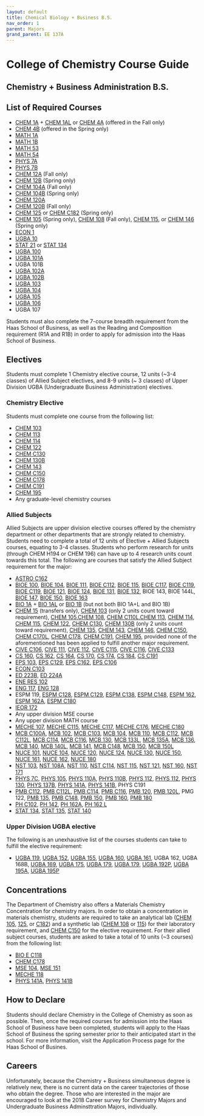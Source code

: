```yaml
---
layout: default
title: Chemical Biology + Business B.S.
nav_order: 1
parent: Majors
grand_parent: EE 137A
---
```


# College of Chemistry Course Guide

## Chemistry + Business Administration B.S.

## List of Required Courses

- [CHEM 1A](http://public2.yuantsy.com/Test/EE137A/List/Chemistry/CHEM%201A%20-%20General%20Chemistry.pdf) + [CHEM 1AL](http://public2.yuantsy.com/Test/EE137A/List/Chemistry/CHEM%201AL%20-%20General%20Chemistry%20Laboratory.pdf) or [CHEM 4A](http://public2.yuantsy.com/Test/EE137A/List/Chemistry/CHEM%204A%20-%20General%20Chemistry%20and%20Quantitative%20Analysis.pdf) (offered in the Fall only)
- [CHEM 4B](http://public2.yuantsy.com/Test/EE137A/List/Chemistry/Chem%204B%20-%20General%20Chemistry%20and%20Quantitative%20Analysis.pdf) (offered in the Spring only)
- [MATH 1A](http://public2.yuantsy.com/Test/EE137A/Mathematics/Math%201A%20-%20Calculus.pdf)
- [MATH 1B](http://public2.yuantsy.com/Test/EE137A/Mathematics/MATH%201B%20-%20Calculus.pdf)
- [MATH 53](http://public2.yuantsy.com/Test/EE137A/Mathematics/MATH%2010A%20-%20Methods%20of%20Mathematics_%20Calculus%2C%20Statistics%2C%20and%20Combinatorics%20%28I%29.pdf)
- [MATH 54](http://public2.yuantsy.com/Test/EE137A/Mathematics/MATH%2010A%20-%20Methods%20of%20Mathematics_%20Calculus%2C%20Statistics%2C%20and%20Combinatorics%20%28I%29.pdf)
- [PHYS 7A](http://public2.yuantsy.com/Test/EE137A/Physics/PHYS%207A%20-%20Physics%20for%20Scientists%20and%20Engineers.pdf)
- [PHYS 7B](http://public2.yuantsy.com/Test/EE137A/Physics/PHYS%207B%20-%20Physics%20for%20Scientists%20and%20Engineers.pdf)
- [CHEM 12A](http://public2.yuantsy.com/Test/EE137A/List/Chemistry/CHEM%2012A%20-%20Organic%20Chemistry%20%281%29.pdf) (Fall only)
- [CHEM 12B](http://public2.yuantsy.com/Test/EE137A/List/Chemistry/CHEM%2012B%20-%20Organic%20Chemistry%20%282%29.pdf) (Spring only)
- [CHEM 104A](http://public2.yuantsy.com/Test/EE137A/List/Chemistry/CHEM%2096%20-%20Introduction%20to%20Research%20and%20Study%20in%20the%20College%20of%20Chemistry.pdf) (Fall only)
- [CHEM 104B](http://public2.yuantsy.com/Test/EE137A/List/Chemistry/CHEM%20104B%20-%20Advanced%20Inorganic%20Chemistry%20%282%29.pdf) (Spring only)
- [CHEM 120A](http://public2.yuantsy.com/Test/EE137A/List/Chemistry/CHEM%20120A%20-%20Physical%20Chemistry%20%28Quantum%20Mechanics%29.pdf)
- [CHEM 120B](http://public2.yuantsy.com/Test/EE137A/List/Chemistry/CHEM%20120B%20-%20Physical%20Chemistry%20%28Statistical%20Mechanics%29.pdf) (Fall only)
- [CHEM 125](http://public2.yuantsy.com/Test/EE137A/List/Chemistry/CHEM%20125%20-%20Physical%20Chemistry%20Laboratory.pdf) or [CHEM C182](http://public2.yuantsy.com/Test/EE137A/List/Chemistry/CHEM%20C182_EPS%20C182%20-%20Atmospheric%20Chemistry%20and%20Physics%20Laboratory.pdf) (Spring only)
- [CHEM 105](http://public2.yuantsy.com/Test/EE137A/List/Chemistry/CHEM%20105%20-%20Instrumental%20Analysis%20Laboratory.pdf) (Spring only), [CHEM 108](http://public2.yuantsy.com/Test/EE137A/Majors/CHEM%20108%20Inorganic%20Synthesis%20Laboratory.pdf) (Fall only), [CHEM 115](http://public2.yuantsy.com/Test/EE137A/List/Chemistry/115Course%20Title.pdf), or [CHEM 146](http://public2.yuantsy.com/Test/EE137A/List/Chemistry/CHEM%20146%20-%20Radiochemical%20Methods%20in%20Nuclear%20Technology%20and%20Forensics.pdf) (Spring only)
- [ECON 1](http://public2.yuantsy.com/Test/EE137A/List/Economics/ECON%201%20-%20Introduction%20to%20Economics.pdf)
- [UGBA 10](http://public2.yuantsy.com/Test/EE137A/List/BusinessAdministrationUndergraduate/UGBA%2010%20-%20Principles%20of%20Business.pdf)
- [STAT 21](http://public2.yuantsy.com/Test/EE137A/Statistics/STAT%2021%20-%20Introductory%20Probability%20and%20Statistics%20for%20Business.pdf) or [STAT 134](http://public2.yuantsy.com/Test/EE137A/Statistics/STAT%20134%20-%20Concepts%20of%20Probability.pdf)
- [UGBA 100](http://public2.yuantsy.com/Test/EE137A/List/BusinessAdministrationUndergraduate/UGBA%20-%20Business%20Communication.pdf)
- [UGBA 101A](http://public2.yuantsy.com/Test/EE137A/List/BusinessAdministrationUndergraduate/UGBA%20101A%20-%20Microeconomic%20Analysis%20for%20Business%20Decisions.pdf)
- UGBA 101B
- [UGBA 102A](http://public2.yuantsy.com/Test/EE137A/List/BusinessAdministrationUndergraduate/UGBA%20102A%20-%20Introduction%20to%20Financial%20Accounting.pdf)
- [UGBA 102B](http://public2.yuantsy.com/Test/EE137A/List/BusinessAdministrationUndergraduate/UGBA%20102B%20-%20Managerial%20Accounting.pdf)
- [UGBA 103](http://public2.yuantsy.com/Test/EE137A/List/BusinessAdministrationUndergraduate/UGBA%20103%20-%20Introduction%20to%20Finance.pdf)
- [UGBA 104](http://public2.yuantsy.com/Test/EE137A/List/BusinessAdministrationUndergraduate/UGBA%20104%20-%20Introduction%20to%20Business%20Analytics.pdf)
- [UGBA 105](http://public2.yuantsy.com/Test/EE137A/List/BusinessAdministrationUndergraduate/UGBA%20105%20-%20Leading%20People.pdf)
- [UGBA 106](http://public2.yuantsy.com/Test/EE137A/List/BusinessAdministrationUndergraduate/UGBA%20106%20-%20Marketing.pdf)
- UGBA 107

Students must also complete the 7-course breadth requirement from the Haas School of Business, as well as the Reading and Composition requirement (R1A and R1B) in order to apply for admission into the Haas School of Business.

## Electives

Students must complete 1 Chemistry elective course, 12 units (~3-4 classes) of Allied Subject electives, and 8-9 units (~ 3 classes) of Upper Division UGBA (Undergraduate Business Administration) electives.

### Chemistry Elective

Students must complete one course from the following list:

- [CHEM 103](http://public2.yuantsy.com/Test/EE137A/List/Chemistry/CHEM%2096%20-%20Introduction%20to%20Research%20and%20Study%20in%20the%20College%20of%20Chemistry.pdf)
- [CHEM 113](http://public2.yuantsy.com/Test/EE137A/List/Chemistry/CHEM%20113%20-%20Advanced%20Mechanistic%20Organic%20Chemistry.pdf)
- [CHEM 114](http://public2.yuantsy.com/Test/EE137A/List/Chemistry/114Course%20Title.pdf)
- [CHEM 122](http://public2.yuantsy.com/Test/EE137A/List/Chemistry/CHEM%20122%20-%20Quantum%20Mechanics%20and%20Spectroscopy.pdf)
- [CHEM C130](http://public2.yuantsy.com/Test/EE137A/List/Chemistry/CHEM%20C130_MCB%20C100A%20-%20Biophysical%20Chemistry_%20Physical%20Principles%20and%20the%20Molecules%20of%20Life.pdf)
- [CHEM 130B](http://public2.yuantsy.com/Test/EE137A/List/Chemistry/CHEM%20125%20-%20Physical%20Chemistry%20Laboratory.pdf)
- [CHEM 143](http://public2.yuantsy.com/Test/EE137A/List/Chemistry/CHEM%20143%20-%20Nuclear%20Chemistry.pdf)
- [CHEM C150](http://public2.yuantsy.com/Test/EE137A/List/Chemistry/CHEM%20C150%20-%20Introduction%20to%20Materials%20Chemistry.pdf)
- [CHEM C178](http://public2.yuantsy.com/Test/EE137A/List/Chemistry/CBE%20C178_CHEM%20C178%20-%20Polymer%20Science%20and%20Technology.pdf)
- [CHEM C191](http://public2.yuantsy.com/Test/EE137A/List/Chemistry/CHEM%20C191_CS%20C191_PHYS%20C191%20-%20Quantum%20Information%20Science%20and%20Technology.pdf)
- [CHEM 195](http://public2.yuantsy.com/Test/EE137A/List/Chemistry/chem195Course%20Title.pdf)
- Any graduate-level chemistry courses

### Allied Subjects

Allied Subjects are upper division elective courses offered by the chemistry department or other departments that are strongly related to chemistry. Students need to complete a total of 12 units of Elective + Allied Subjects courses, equating to 3-4 classes. Students who perform research for units (through CHEM H194 or CHEM 196) can have up to 4 research units count towards this total. The following are courses that satisfy the Allied Subject requirement for the major:

- [ASTRO C162](http://public2.yuantsy.com/Test/EE137A/List/Astronomy/ASTRO%20C162_EPS%20C162%20-%20Planetary%20Astrophysics.pdf)
- [BIOE 100](http://public2.yuantsy.com/Test/EE137A/List/Bioengineering/BioE%20100%20-%20Ethics%20in%20Science%20and%20Engineering.pdf), [BIOE 104](http://public2.yuantsy.com/Test/EE137A/List/Bioengineering/BIOE%20104%20-%20Biological%20Transport%20Phenomena.pdf), [BIOE 111](http://public2.yuantsy.com/Test/EE137A/List/Bioengineering/BIOE%20111%20-%20Functional%20Biomaterials%20Development%20and%20Characterization.pdf), [BIOE C112](http://public2.yuantsy.com/Test/EE137A/List/Bioengineering/BIOE%20C112_MECHE%20C115%20-%20Molecular%20Biomechanics%20and%20Mechanobiology%20of%20the%20Cell.pdf), [BIOE 115](http://public2.yuantsy.com/Test/EE137A/List/Bioengineering/BIOE%20C112_MECHE%20C115%20-%20Molecular%20Biomechanics%20and%20Mechanobiology%20of%20the%20Cell.pdf), [BIOE C117](http://public2.yuantsy.com/Test/EE137A/List/Bioengineering/BIOE%20C117_MECHE%20C117%20-%20Structural%20Aspects%20of%20Biomaterials.pdf), [BIOE C119](http://public2.yuantsy.com/Test/EE137A/List/Bioengineering/BIOE%20C119_MECHE%20C176%20-%20Orthopedic%20Biomechanics.pdf), [BIOE C119](http://public2.yuantsy.com/Test/EE137A/List/Bioengineering/BIOE%20C119_MECHE%20C176%20-%20Orthopedic%20Biomechanics.pdf), [BIOE 121](http://public2.yuantsy.com/Test/EE137A/List/Bioengineering/BIOE%20121%20-%20BioMEMS%20and%20Medical%20Devices.pdf), [BIOE 124](http://public2.yuantsy.com/Test/EE137A/List/Bioengineering/BIO%20124%20-%20Basic%20Principles%20of%20Drug%20Delivery.pdf), [BIOE 131](http://public2.yuantsy.com/Test/EE137A/List/Bioengineering/BIOE%20131%20-%20Introduction%20to%20Computational%20Molecular%20and%20Cell%20Biology.pdf), [BIOE 132](http://public2.yuantsy.com/Test/EE137A/List/Bioengineering/BIOE%20132%20-%20Genetic%20Devices.pdf), BIOE 143, BIOE 144L, [BIOE 147](http://public2.yuantsy.com/Test/EE137A/List/Bioengineering/BIOE%20147%20-%20Principles%20of%20Synthetic%20Biology.pdf), [BIOE 150](http://public2.yuantsy.com/Test/EE137A/List/Bioengineering/BIOE%20150%20-%20Introduction%20of%20Bionanoscience%20and%20Bionanotechnology.pdf), [BIOE 163](http://public2.yuantsy.com/Test/EE137A/List/Bioengineering/BIOE%20163%20-%20Principles%20of%20Molecular%20and%20Cellular%20Biophotonics.pdf)
- [BIO 1A](http://public2.yuantsy.com/Test/EE137A/List/Biology/BIO%201A%20-%20General%20Biology%20Lecture.pdf) + [BIO 1AL](http://public2.yuantsy.com/Test/EE137A/List/Biology/BIO%201A%20-%20General%20Biology%20Lecture.pdf) or [BIO 1B](http://public2.yuantsy.com/Test/EE137A/List/Biology/BIO%201B%20-%20General%20Biology%20Lecture%20and%20Laboratory.pdf) (but not both BIO 1A+L and BIO 1B)
- [CHEM 15](http://public2.yuantsy.com/Test/EE137A/List/Chemistry/15Course%20Title.pdf) (transfers only), [CHEM 103](http://public2.yuantsy.com/Test/EE137A/List/Chemistry/CHEM%2096%20-%20Introduction%20to%20Research%20and%20Study%20in%20the%20College%20of%20Chemistry.pdf) (only 2 units count toward requirement), [CHEM 105](http://public2.yuantsy.com/Test/EE137A/List/Chemistry/CHEM%20105%20-%20Instrumental%20Analysis%20Laboratory.pdf),[CHEM 108](http://public2.yuantsy.com/Test/EE137A/Majors/CHEM%20108%20Inorganic%20Synthesis%20Laboratory.pdf), [CHEM C110L](http://public2.yuantsy.com/Test/EE137A/List/Chemistry/CHEM%20C110L_MCB%20C110L%20%E2%80%93%20GENERAL%20BIOCHEMISTRY%20AND%20MOLECULAR%20BIOLOGY%20LABORATORY.pdf),[CHEM 113](http://public2.yuantsy.com/Test/EE137A/List/Chemistry/CHEM%20113%20-%20Advanced%20Mechanistic%20Organic%20Chemistry.pdf), [CHEM 114](http://public2.yuantsy.com/Test/EE137A/List/Chemistry/114Course%20Title.pdf), [CHEM 115](http://public2.yuantsy.com/Test/EE137A/List/Chemistry/115Course%20Title.pdf), [CHEM 122](http://public2.yuantsy.com/Test/EE137A/List/Chemistry/CHEM%20122%20-%20Quantum%20Mechanics%20and%20Spectroscopy.pdf), [CHEM C130](http://public2.yuantsy.com/Test/EE137A/List/Chemistry/CHEM%20C130_MCB%20C100A%20-%20Biophysical%20Chemistry_%20Physical%20Principles%20and%20the%20Molecules%20of%20Life.pdf), [CHEM 130B](http://public2.yuantsy.com/Test/EE137A/List/Chemistry/CHEM%20125%20-%20Physical%20Chemistry%20Laboratory.pdf) (only 2 units count toward requirement), [CHEM 135](http://public2.yuantsy.com/Test/EE137A/List/Chemistry/Chem%20135%20-%20Chemical%20Biology.pdf), [CHEM 143](http://public2.yuantsy.com/Test/EE137A/List/Chemistry/CHEM%20143%20-%20Nuclear%20Chemistry.pdf), [CHEM 146](http://public2.yuantsy.com/Test/EE137A/List/Chemistry/CHEM%20146%20-%20Radiochemical%20Methods%20in%20Nuclear%20Technology%20and%20Forensics.pdf), [CHEM C150](http://public2.yuantsy.com/Test/EE137A/List/Chemistry/CHEM%20C150%20-%20Introduction%20to%20Materials%20Chemistry.pdf), [CHEM C170L](http://public2.yuantsy.com/Test/EE137A/List/Chemistry/CBE%20C170L_CHEM%20C170L%20-%20Biochemical%20Engineering%20Laboratory.pdf), [CHEM C178](http://public2.yuantsy.com/Test/EE137A/List/Chemistry/CBE%20C178_CHEM%20C178%20-%20Polymer%20Science%20and%20Technology.pdf), [CHEM C191](http://public2.yuantsy.com/Test/EE137A/List/Chemistry/CHEM%20C191_CS%20C191_PHYS%20C191%20-%20Quantum%20Information%20Science%20and%20Technology.pdf), [CHEM 195](http://public2.yuantsy.com/Test/EE137A/List/Chemistry/chem195Course%20Title.pdf), provided none of the aforementioned has been applied to fulfill another major requirement.
- [CIVE C106](http://public2.yuantsy.com/Test/EE137A/List/CivilandEnvironmentalEngineering/CIVE%20C106_EPS%20C180_ESPM%20C180%20-%20Air%20Pollution.pdf), [CIVE 111](http://public2.yuantsy.com/Test/EE137A/List/CivilandEnvironmentalEngineering/CIVE%20111%20-%20Environmental%20Engineering.pdf), [CIVE 112](http://public2.yuantsy.com/Test/EE137A/List/CivilandEnvironmentalEngineering/CIVE%20112%20-%20Environmental%20Engineering%20Design.pdf), [CIVE C115](http://public2.yuantsy.com/Test/EE137A/List/CivilandEnvironmentalEngineering/CIVE%20115%20-%20Water%20Chemistry.pdf), [CIVE C116](http://public2.yuantsy.com/Test/EE137A/List/CivilandEnvironmentalEngineering/CIVE%20C116%20_ESPM%20C128%20-%20Chemistry%20of%20Soils.pdf), [CIVE C133](http://public2.yuantsy.com/Test/EE137A/List/CivilandEnvironmentalEngineering/CIVE%20124%20-%20Structural%20Design%20in%20Timber.pdf)
- [CS 160](http://public2.yuantsy.com/Test/EE137A/List/ComputerScience/CS%20160%20-%20User%20Interface%20Design%20and%20Development.pdf), [CS 162](http://public2.yuantsy.com/Test/EE137A/List/ComputerScience/CS%20162%20-%20Operating%20Systems%20and%20System%20Programming.pdf), [CS 164](http://public2.yuantsy.com/Test/EE137A/List/ComputerScience/CS%20164%20-%20Programming%20Languiaces%20and%20Compilers.pdf), [CS 170](http://public2.yuantsy.com/Test/EE137A/List/ComputerScience/CS%20170%20-%20Efficient%20Algorithms%20and%20Intractable%20Problems.pdf), [CS 174](http://public2.yuantsy.com/Test/EE137A/List/ComputerScience/CS%20174%20-%20Combinatorics%20and%20Discrete%20Probability.pdf), [CS 184](http://public2.yuantsy.com/Test/EE137A/List/ComputerScience/CS%20184%20-%20Foundations%20of%20Computer%20Graphics.pdf), [CS C191](http://public2.yuantsy.com/Test/EE137A/Majors/CHEM%20C191_CS%20C191_PHYS%20C191%20-%20Quantum%20Information%20Science%20and%20Technology.pdf)
- [EPS 103](http://public2.yuantsy.com/Test/EE137A/List/EarthandPlanetaryScience/EPS%20103%20-%20Introduction%20to%20Aquatic%20and%20Marine%20Geochemistry.pdf), [EPS C129](http://public2.yuantsy.com/Test/EE137A/List/EarthandPlanetaryScience/EPS%20C129_ESPM%20C129%20-%20Biometerology.pdf), [EPS C162](http://public2.yuantsy.com/Test/EE137A/List/EarthandPlanetaryScience/EPS%20130%20-%20Strong%20Motion%20Seismology.pdf), [EPS C106](http://public2.yuantsy.com/Test/EE137A/List/EarthandPlanetaryScience/CIVE%20C106_EPS%20C180_ESPM%20C180%20-%20Air%20Pollution.pdf)
- [ECON C103](http://public2.yuantsy.com/Test/EE137A/List/Economics/ECON%20C103_MATH%20C103%20-%20Introduction%20to%20Mathematical%20Economics.pdf)
- [ED 223B](http://public2.yuantsy.com/Test/EE137A/List/Education/EDUC%20223B%20-%20Special%20Problems%20in%20Mathematics%2C%20Science%2C%20and%20Technology%20Education.pdf), [ED 224A](http://public2.yuantsy.com/Test/EE137A/List/Education/EDUC%20224A%20-%20Mathematical%20Thinking%20and%20Problem%20Solving.pdf)
- [ENE RES 102](http://public2.yuantsy.com/Test/EE137A/List/EnergyandResourcesGroup/ENE%20RES%20102%20-%20Quantitative%20Aspects%20of%20Global%20Environmental%20Problems.pdf)
- [ENG 117](http://public2.yuantsy.com/Test/EE137A/List/Engineering/E%20117%20-%20Methods%20of%20Engineering%20Analysis.pdf), [ENG 128](http://public2.yuantsy.com/Test/EE137A/List/Engineering/E%20128%20-%20Advanced%20Engineering%20Design%20Graphics.pdf)
- ESPM 119, [ESPM C128](http://public2.yuantsy.com/Test/EE137A/List/EnvironmentalSciencePolicyandManagement/128Course%20Title.pdf), [ESPM C129](http://public2.yuantsy.com/Test/EE137A/List/EnvironmentalSciencePolicyandManagement/128Course%20Title.pdf), [ESPM C138](http://public2.yuantsy.com/Test/EE137A/List/EnvironmentalSciencePolicyandManagement/ESPM%20C138_MCB%20C114_PMB%20C114%20-%20Introduction%20to%20Comparative%20Virology.pdf), [ESPM C148](http://public2.yuantsy.com/Test/EE137A/List/EnvironmentalSciencePolicyandManagement/148Course%20Title.pdf), [ESPM 162](http://public2.yuantsy.com/Test/EE137A/List/EnvironmentalSciencePolicyandManagement/ESPM%20162%20-%20Bioethics%20and%20Society.pdf), [ESPM 162A](http://public2.yuantsy.com/Test/EE137A/List/EnvironmentalSciencePolicyandManagement/ESPM%20162A%20-%20Health%2C%20Medicine%2C%20Society%20and%20Environment.pdf), [ESPM C180](http://public2.yuantsy.com/Test/EE137A/List/EnvironmentalSciencePolicyandManagement/180CIVE%20C106_EPS%20C180_ESPM%20C180%20-%20Air%20Pollution.pdf)
- [IEOR 172](http://public2.yuantsy.com/Test/EE137A/List/IndustrialEngineeringandOperationsResearch/IEOR%20172%20-%20Technology%20Firm%20Leadership.pdf)
- Any upper division MSE course
- Any upper division MATH course
- [MECHE 107](http://public2.yuantsy.com/Test/EE137A/MechanicalEngineering/MECHE%20107%20-%20Mechanical%20Engineering%20Laboratory.pdf), [MECHE C115](http://public2.yuantsy.com/Test/EE137A/MechanicalEngineering/BIOE%20C112_MECHE%20C115%20-%20Molecular%20Biomechanics%20and%20Mechanobiology%20of%20the%20Cell.pdf), [MECHE C117](http://public2.yuantsy.com/Test/EE137A/MechanicalEngineering/BIOE%20C117_MECHE%20C117%20-%20Structural%20Aspects%20of%20Biomaterials.pdf), [MECHE C176](http://public2.yuantsy.com/Test/EE137A/MechanicalEngineering/BIOE%20C119_MECHE%20C176%20-%20Orthopedic%20Biomechanics.pdf), [MECHE C180](http://public2.yuantsy.com/Test/EE137A/MechanicalEngineering/CIVE%20C133_MECHE%20C180%20-%20Engineering%20Analysis%20Using%20the%20Finite%20Element%20Method.pdf)
- [MCB C100A](http://public2.yuantsy.com/Test/EE137A/MolecularandCellBiology/CHEM%20C130_MCB%20C100A%20-%20Biophysical%20Chemistry_%20Physical%20Principles%20and%20the%20Molecules%20of%20Life.pdf), [MCB 102](http://public2.yuantsy.com/Test/EE137A/MolecularandCellBiology/MCB%20102%20-%20Survey%20of%20the%20Principles%20of%20Biochemistry%20and%20Molecular%20Biology.pdf), [MCB C103](http://public2.yuantsy.com/Test/EE137A/Majors/MCB%20C103_PH%20C102_PMB%20C103%20-%20Bacterial%20Pathogenesis.pdf), [MCB 104](http://public2.yuantsy.com/Test/EE137A/MolecularandCellBiology/MCB%20104%20-%20Genetics%2C%20Genomics%2C%20and%20Cell%20Biology.pdf), [MCB 110](http://public2.yuantsy.com/Test/EE137A/MolecularandCellBiology/MCB%20110%20-%20Molecular%20Biology_%20Macromolecular%20Synthesis%20and%20Cellular%20Function.pdf), [MCB C112](http://public2.yuantsy.com/Test/EE137A/MolecularandCellBiology/MCB%20C112_PMB%20C112%20-%20General%20Microbiology.pdf), [MCB C112L](http://public2.yuantsy.com/Test/EE137A/MolecularandCellBiology/MCB%20112L_PMB%20C112L%20-%20General%20Microbiology%20Laboratory.pdf), [MCB C114](http://public2.yuantsy.com/Test/EE137A/MolecularandCellBiology/ESPM%20C138_MCB%20C114_PMB%20C114%20-%20Introduction%20to%20Comparative%20Virology.pdf), [MCB C116](http://public2.yuantsy.com/Test/EE137A/MolecularandCellBiology/MCB%20C116_PMB%20C116%20-%20Microbial%20Diversity.pdf), [MCB 130](http://public2.yuantsy.com/Test/EE137A/MolecularandCellBiology/CHEM%20C130_MCB%20C100A%20-%20Biophysical%20Chemistry_%20Physical%20Principles%20and%20the%20Molecules%20of%20Life.pdf), [MCB 133L](http://public2.yuantsy.com/Test/EE137A/MolecularandCellBiology/MCB%20133L%20-%20Physiology%20and%20Cell%20Biology%20Laboratory.pdf), [MCB 135A](http://public2.yuantsy.com/Test/EE137A/MolecularandCellBiology/MCB%20135A%20-%20Topics%20in%20Cell%20and%20Developmental%20Biology_%20Molecular%20Endocrinology.pdf), [MCB 136](http://public2.yuantsy.com/Test/EE137A/MolecularandCellBiology/MCB%20136%20-%20Physiology.pdf), [MCB 140](http://public2.yuantsy.com/Test/EE137A/MolecularandCellBiology/MCB%20140%20-%20General%20Genetics.pdf), [MCB 140L](http://public2.yuantsy.com/Test/EE137A/MolecularandCellBiology/MCB%20140L%20-%20Genetics%20Laboratory.pdf), [MCB 141](http://public2.yuantsy.com/Test/EE137A/MolecularandCellBiology/MCB%20141%20-%20Developmental%20Biology.pdf), [MCB C148](http://public2.yuantsy.com/Test/EE137A/MolecularandCellBiology/MCB%20C148_PMB%20C148%20-%20Microbial%20Genomics%20and%20Genetics.pdf), [MCB 150](http://public2.yuantsy.com/Test/EE137A/MolecularandCellBiology/MCB%20150%20-%20Molecular%20Immunology.pdf), [MCB 150L](http://public2.yuantsy.com/Test/EE137A/MolecularandCellBiology/MCB%20150L%20-%20Immunology%20Laboratory.pdf)
- [NUCE 101](http://public2.yuantsy.com/Test/EE137A/NuclearEngineering/NUCE%20101%20-%20Nuclear%20Reactions%20and%20Radiation.pdf), [NUCE 104](http://public2.yuantsy.com/Test/EE137A/NuclearEngineering/NUCE%20104%20-%20Radiation%20Detection%20and%20Nuclear%20Instrumentation%20Laboratory.pdf), [NUCE 120](http://public2.yuantsy.com/Test/EE137A/NuclearEngineering/NUCE%20120%20-%20Nuclear%20Materials.pdf), [NUCE 124](http://public2.yuantsy.com/Test/EE137A/NuclearEngineering/NUCE%20124%20-%20Radioactive%20Waste%20Management.pdf), [NUCE 130](http://public2.yuantsy.com/Test/EE137A/NuclearEngineering/NUCE%20130%20-%20Analytical%20Methods%20for%20Non-proliferation.pdf), [NUCE 150](http://public2.yuantsy.com/Test/EE137A/NuclearEngineering/NUCE%20150%20-%20Introduction%20to%20Nucelar%20Reactor%20Theory.pdf), [NUCE 161](http://public2.yuantsy.com/Test/EE137A/NuclearEngineering/NUCE%20161%20-%20Nuclear%20Power%20Engieering.pdf), [NUCE 162](http://public2.yuantsy.com/Test/EE137A/NuclearEngineering/NUCE%20162%20-%20Radiation%20Biophysics%20and%20Dosimetry.pdf), [NUCE 180](http://public2.yuantsy.com/Test/EE137A/NuclearEngineering/NUCE%20180%20-%20Introduction%20to%20Controlled%20Fusion.pdf)
- [NST 103](http://public2.yuantsy.com/Test/EE137A/NutritionalScienceandToxicology/NST%20103%20-%20Nutrient%20Function%20and%20Metabolism.pdf), [NST 108A](http://public2.yuantsy.com/Test/EE137A/NutritionalScienceandToxicology/NST%20108A%20-%20Introduction%20and%20Application%20of%20Food%20Science.pdf), [NST 110](http://public2.yuantsy.com/Test/EE137A/NutritionalScienceandToxicology/NST%20110%20-%20Toxicology.pdf), [NST C114](http://public2.yuantsy.com/Test/EE137A/NutritionalScienceandToxicology/114Course%20Title.pdf), [NST 115](http://public2.yuantsy.com/Test/EE137A/NutritionalScienceandToxicology/NST%20115%20-%20Principles%20of%20Drug%20Action.pdf), [NST 121](http://public2.yuantsy.com/Test/EE137A/NutritionalScienceandToxicology/NST%20121%20-%20Computation%20Toxicology.pdf), [NST 160](http://public2.yuantsy.com/Test/EE137A/NutritionalScienceandToxicology/NST%20160%20-%20Metabolic%20Bases%20of%20Human%20Health%20and%20Diseases.pdf), [NST 171](http://public2.yuantsy.com/Test/EE137A/NutritionalScienceandToxicology/NST%20171%20-%20Nutrition%20and%20Toxicology%20Laboratory.pdf)
- [PHYS 7C](http://public2.yuantsy.com/Test/EE137A/Physics/PHYS%207C%20-%20Physics%20for%20Scientists%20and%20Engineers%20%28III%29.pdf), [PHYS 105](http://public2.yuantsy.com/Test/EE137A/Physics/PHYS%20105%20-%20Analytic%20Mechanics.pdf), [PHYS 110A](http://public2.yuantsy.com/Test/EE137A/Physics/PHYS%20110A%20-%20Electromagnetism%20and%20Optics.pdf), [PHYS 110B](http://public2.yuantsy.com/Test/EE137A/Physics/PHYS%20110B%20-%20Electromagnetism%20and%20Optics.pdf), [PHYS 112](http://public2.yuantsy.com/Test/EE137A/Physics/PHYS%20112%20-%20Introduction%20to%20Statistical%20and%20Thermal%20Physics.pdf), [PHYS 112](http://public2.yuantsy.com/Test/EE137A/Physics/PHYS%20112%20-%20Introduction%20to%20Statistical%20and%20Thermal%20Physics.pdf), [PHYS 130](http://public2.yuantsy.com/Test/EE137A/Physics/PHYS%20130%20-%20Quantum%20and%20Nonlinear%20Optics.pdf), [PHYS 137B](http://public2.yuantsy.com/Test/EE137A/Physics/PHYS%20137A%20-%20Quantum%20Mechanics.pdf), [PHYS 141A](http://public2.yuantsy.com/Test/EE137A/Physics/PHYS%20141A%20-%20Solid%20State%20Physics.pdf), [PHYS 141B](http://public2.yuantsy.com/Test/EE137A/Physics/PHYS%20141B%20-%20Solid%20State%20Physics.pdf), PHYS C191
- [PMB C112](http://public2.yuantsy.com/Test/EE137A/PlantandMicrobialBiology/MCB%20112L_PMB%20C112L%20-%20General%20Microbiology%20Laboratory.pdf), [PMB C112L](http://public2.yuantsy.com/Test/EE137A/PlantandMicrobialBiology/MCB%20112L_PMB%20C112L%20-%20General%20Microbiology%20Laboratory.pdf), [PMB C114](http://public2.yuantsy.com/Test/EE137A/PlantandMicrobialBiology/ESPM%20C138_MCB%20C114_PMB%20C114%20-%20Introduction%20to%20Comparative%20Virology.pdf), [PMB C116](http://public2.yuantsy.com/Test/EE137A/PlantandMicrobialBiology/MCB%20C116_PMB%20C116%20-%20Microbial%20Diversity.pdf), [PMB 120](http://public2.yuantsy.com/Test/EE137A/PlantandMicrobialBiology/PMB%20120%20-%20Biology%20of%20Algae.pdf), [PMB 120L](http://public2.yuantsy.com/Test/EE137A/PlantandMicrobialBiology/PMB%20120L%20-%20Laboratory%20for%20Biology%20of%20Algae.pdf), PMG 122, [PMB 135](http://public2.yuantsy.com/Test/EE137A/PlantandMicrobialBiology/PMB%20135%20-%20Physiology%20and%20Biochemistry%20of%20Plants.pdf), [PMB C148](http://public2.yuantsy.com/Test/EE137A/PlantandMicrobialBiology/MCB%20C148_PMB%20C148%20-%20Microbial%20Genomics%20and%20Genetics.pdf), [PMB 150](http://public2.yuantsy.com/Test/EE137A/PlantandMicrobialBiology/PMB%20150%20-%20Plant%20Cell%20Biology.pdf), [PMB 160](http://public2.yuantsy.com/Test/EE137A/PlantandMicrobialBiology/PMB%20160%20-%20Plant%20Molecular%20Genetics.pdf), [PMB 180](http://public2.yuantsy.com/Test/EE137A/PlantandMicrobialBiology/PMB%20180%20-%20Environmental%20Plant%20Biology.pdf)
- [PH C102](http://public2.yuantsy.com/Test/EE137A/PublicHealth/MCB%20C103_PH%20C102_PMB%20C103%20-%20Bacterial%20Pathogenesis.pdf), [PH 142](http://public2.yuantsy.com/Test/EE137A/PublicHealth/PH%20142%20-%20Introduction%20to%20Probability%20and%20Statistics%20in%20Biology%20and%20Public%20Health.pdf), [PH 162A](http://public2.yuantsy.com/Test/EE137A/PublicHealth/PH%20162A%20-%20Public%20Health%20Microbiology%20Lecture.pdf), [PH 162 L](http://public2.yuantsy.com/Test/EE137A/PublicHealth/PH%20162L%20-%20Public%20Health%20Microbiology%20Laboratory.pdf)
- [STAT 134](http://public2.yuantsy.com/Test/EE137A/Statistics/STAT%20134%20-%20Concepts%20of%20Probability.pdf), [STAT 135](http://public2.yuantsy.com/Test/EE137A/Statistics/STAT%20135%20-%20Concepts%20of%20Statistics.pdf), [STAT 140](http://public2.yuantsy.com/Test/EE137A/Statistics/STAT%20140%20-%20Probability%20for%20Data%20Science.pdf)


### Upper Division UGBA elective

The following is an unexhaustive list of the courses students can take to fulfill the elective requirement:

- [UGBA 119](http://public2.yuantsy.com/Test/EE137A/List/BusinessAdministrationUndergraduate/UGBA%20119%20-%20Leading%20Strategy%20Implementation.pdf), [UGBA 152](http://public2.yuantsy.com/Test/EE137A/List/BusinessAdministrationUndergraduate/UGBA%20152%20-%20Negotiation%20and%20Conflict%20Resolution.pdf), [UGBA 155](http://public2.yuantsy.com/Test/EE137A/List/BusinessAdministrationUndergraduate/UGBA%20155%20-%20Leadership.pdf), [UGBA 160](http://public2.yuantsy.com/Test/EE137A/List/BusinessAdministrationUndergraduate/UGBA%20160%20-%20Consumer%20Behavior.pdf), [UGBA 161](http://public2.yuantsy.com/Test/EE137A/List/BusinessAdministrationUndergraduate/UGBA%20161%20-%20Marketing%20Research_%20Data%20and%20Analytics.pdf), UGBA 162, UGBA 168B, [UGBA 169](http://public2.yuantsy.com/Test/EE137A/List/BusinessAdministrationUndergraduate/UGBA%20169%20-%20Pricing.pdf), [UGBA 175](http://public2.yuantsy.com/Test/EE137A/List/BusinessAdministrationUndergraduate/UGBA%20175%20-%20Legal%20Aspects%20of%20Management.pdf ), [UGBA 179](http://public2.yuantsy.com/Test/EE137A/List/BusinessAdministrationUndergraduate/UGBA%20179%20-%20International%20Consulting%20for%20Small%20and%20Medium-Sized%20Enterprises.pdf), [UGBA 179](http://public2.yuantsy.com/Test/EE137A/List/BusinessAdministrationUndergraduate/UGBA%20179%20-%20International%20Consulting%20for%20Small%20and%20Medium-Sized%20Enterprises.pdf), [UGBA 192P](http://public2.yuantsy.com/Test/EE137A/List/BusinessAdministrationUndergraduate/UGBA%20192P%20-%20Sustainable%20Business%20Consulting%20Projects.pdf), [UGBA 195A](http://public2.yuantsy.com/Test/EE137A/List/BusinessAdministrationUndergraduate/UGBA%20195A%20-%20Entrepreneurship.pdf), [UGBA 195P](http://public2.yuantsy.com/Test/EE137A/List/BusinessAdministrationUndergraduate/UGBA%20195P%20-%20Entrepreneurship_%20How%20to%20Successfully%20start%20a%20New%20Business.pdf)

## Concentrations

The Department of Chemistry also offers a Materials Chemistry Concentration for chemistry majors. In order to obtain a concentration in materials chemistry, students are required to take an analytical lab ([CHEM 105](http://public2.yuantsy.com/Test/EE137A/List/Chemistry/CHEM%20105%20-%20Instrumental%20Analysis%20Laboratory.pdf), [125](http://public2.yuantsy.com/Test/EE137A/List/Chemistry/CHEM%20125%20-%20Physical%20Chemistry%20Laboratory.pdf), or [C182](http://public2.yuantsy.com/Test/EE137A/List/Chemistry/CHEM%20C182_EPS%20C182%20-%20Atmospheric%20Chemistry%20and%20Physics%20Laboratory.pdf)) and a synthetic lab ([CHEM 108](http://public2.yuantsy.com/Test/EE137A/Majors/CHEM%20108%20Inorganic%20Synthesis%20Laboratory.pdf) or [115](http://public2.yuantsy.com/Test/EE137A/List/Chemistry/115Course%20Title.pdf)) for their laboratory requirement, and [CHEM C150](http://public2.yuantsy.com/Test/EE137A/List/Chemistry/CHEM%20C150%20-%20Introduction%20to%20Materials%20Chemistry.pdf) for the elective requirement. For their allied subject courses, students are asked to take a total of 10 units (~3 courses) from the following list:

- [BIO E C118](http://public2.yuantsy.com/Test/EE137A/List/Bioengineering/BIOE%20C118_MSE%20C118%20-%20Biological%20Performance%20of%20Materials.pdf)
- [CHEM C178](http://public2.yuantsy.com/Test/EE137A/List/Chemistry/CBE%20C178_CHEM%20C178%20-%20Polymer%20Science%20and%20Technology.pdf)
- [MSE 104](http://public2.yuantsy.com/Test/EE137A/ListMaterialsScienceandEngineering/MSE%20104%20-%20Materials%20Characterization.pdf), [MSE 151](http://public2.yuantsy.com/Test/EE137A/ListMaterialsScienceandEngineering/MSE%20151%20-%20Polymeric%20Materials.pdf)
- [MECHE 118](http://public2.yuantsy.com/Test/EE137A/MechanicalEngineering/MECHE%20118%20-%20Introduction%20to%20Nanotechnology.pdf)
- [PHYS 141A](http://public2.yuantsy.com/Test/EE137A/Physics/PHYS%20141A%20-%20Solid%20State%20Physics.pdf), [PHYS 141B](http://public2.yuantsy.com/Test/EE137A/Physics/PHYS%20141B%20-%20Solid%20State%20Physics.pdf)

## How to Declare

Students should declare Chemistry in the College of Chemistry as soon as possible. Then, once the required courses for admission into the Haas School of Business have been completed, students will apply to the Haas School of Business the spring semester prior to their anticipated start in the school. For more information, visit the Application Process page for the Haas School of Busines.

## Careers

Unfortunately, because the Chemistry + Business simultaneous degree is relatively new, there is no current data on the career trajectories of those who obtain the degree. Those who are interested in the major are encouraged to look at the 2018 Career survey for Chemistry Majors and Undergraduate Business Adminsttration Majors, individually.